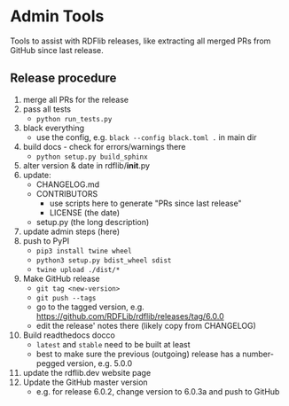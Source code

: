 # Admin Tools

Tools to assist with RDFlib releases, like extracting all merged PRs from GitHub since last release.


## Release procedure

1. merge all PRs for the release
2. pass all tests
    * `python run_tests.py`
3. black everything 
    * use the config, e.g. `black --config black.toml .` in main dir
4. build docs - check for errors/warnings there
    * `python setup.py build_sphinx`
5. alter version & date in rdflib/__init__.py
6. update:
    * CHANGELOG.md
    * CONTRIBUTORS
        * use scripts here to generate "PRs since last release"
        * LICENSE (the date)
    * setup.py (the long description)
7. update admin steps (here)
8. push to PyPI
    * `pip3 install twine wheel`
    * `python3 setup.py bdist_wheel sdist`
    * `twine upload ./dist/*`
9. Make GitHub release
    * `git tag <new-version>`
    * `git push --tags`
    * go to the tagged version, e.g. https://github.com/RDFLib/rdflib/releases/tag/6.0.0
    * edit the release' notes there (likely copy from CHANGELOG)
11. Build readthedocs docco
    * `latest` and `stable` need to be built at least
    * best to make sure the previous (outgoing) release has a number-pegged version, e.g. 5.0.0
12. update the rdflib.dev website page
14. Update the GitHub master version
    * e.g. for release 6.0.2, change version to 6.0.3a and push to GitHub

